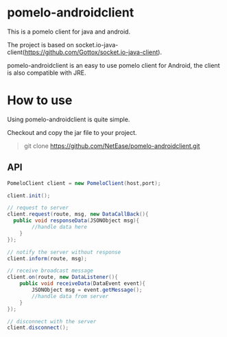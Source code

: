 pomelo-androidclient
====================
This is a pomelo client for java and android.

The project is based on socket.io-java-client(https://github.com/Gottox/socket.io-java-client).

pomelo-androidclient is an easy to use pomelo client for Android, the client is also compatible with JRE.

# How to use

Using pomelo-androidclient is quite simple.

Checkout and copy the jar file to your project.

>git clone https://github.com/NetEase/pomelo-androidclient.git

## API

```java
PomeloClient client = new PomeloClient(host,port);

client.init();

// request to server
client.request(route, msg, new DataCallBack(){
  public void responseData(JSONObject msg){
		//handle data here
	}
});

// notify the server without response
client.inform(route, msg);

// receive broadcast message
client.on(route, new DataListener(){
	public void receiveData(DataEvent event){
		JSONObject msg = event.getMessage();
		//handle data from server	
	}
});

// disconnect with the server
client.disconnect();
```
